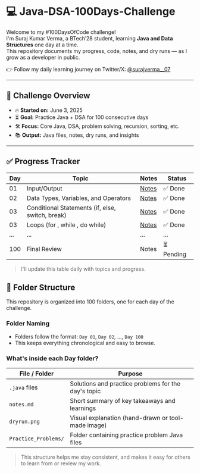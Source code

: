 # 💻 Java-DSA-100Days-Challenge

Welcome to my #100DaysOfCode challenge!  
I'm Suraj Kumar Verma, a BTech’28 student, learning **Java and Data Structures** one day at a time.  
This repository documents my progress, code, notes, and dry runs — as I grow as a developer in public.

👉 Follow my daily learning journey on Twitter/X: [@surajverma__07](https://x.com/surajverma__07)

---

## 📅 Challenge Overview

- 🔥 **Started on:** June 3, 2025  
- ⏳ **Goal:** Practice Java + DSA for 100 consecutive days  
- 🛠️ **Focus:** Core Java, DSA, problem solving, recursion, sorting, etc.  
- 📚 **Output:** Java files, notes, dry runs, and insights

---

## ✅ Progress Tracker

| Day | Topic                              | Notes                      | Status   |
|-----|----------------------------------|----------------------------|----------|
| 01  | Input/Output                     | [Notes](Day%2001/notes.md)   | ✅ Done  |
| 02  | Data Types, Variables, and Operators | [Notes](Day%2002/notes.md) | ✅ Done  |
| 03  | Conditional Statements (if, else, switch, break) | [Notes](Day%2003/notes.md) | ✅ Done  |
| 03  | Loops (for , while , do while) | [Notes](Day%2004/notes.md) | ✅ Done  |
| ... | ...                            | ...                        | ...      |
| 100 | Final Review                   | Notes  | ⏳ Pending |

> I'll update this table daily with topics and progress.


## 📁 Folder Structure

This repository is organized into 100 folders, one for each day of the challenge.

### Folder Naming

- Folders follow the format: `Day 01`, `Day 02`, ..., `Day 100`
- This keeps everything chronological and easy to browse.

### What's inside each Day folder?

| File / Folder           | Purpose                                               |
|------------------------|-------------------------------------------------------|
| `.java` files           | Solutions and practice problems for the day's topic   |
| `notes.md`              | Short summary of key takeaways and learnings          |
| `dryrun.png`            | Visual explanation (hand-drawn or tool-made image)    |
| `Practice_Problems/`    | Folder containing practice problem Java files         |

> This structure helps me stay consistent, and makes it easy for others to learn from or review my work.
